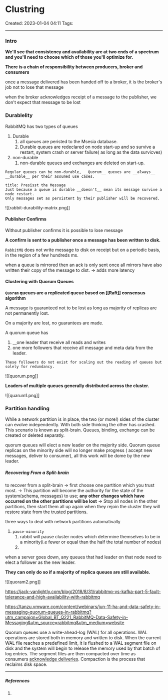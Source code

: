 # Clustring
Created: 2023-01-04 04:11
Tags: 
____

### Intro
__We'll see that consistency and availability are at two ends of a spectrum and you'll need to choose which of those you'll optimize for.__

__There is a chain of responsibility between producers, broker and consumers__

 once a message delivered has been handed off to a broker, it is the broker's job not to lose that message
 
 when the broker acknowledges receipt of a message to the publisher, we don't expect that message to be lost


### Durablelity

RabbitMQ has two types of queues
1. Durable
	1. all queues are peristed to the Msesia database.
	2. Durable queues are  redeclared on node start-up and so survive a restart, system crash or server failure( as long as the data survicves)
2. non-durable
	1. non-durable queues and exchanges are deleted on start-up.

```ad-danger
Regular queues can be non-durable, __Quorum__ queues are __always__ __durable__ per their assumed use cases.
```



```ad-warning
title: Presisst the Message
Just because a queue is durable __doesn't__ mean its message survive a node restart.
Only messages set as persistent by their publisher will be recovered.

```

![[rabbit-durability-matrix.png]]

#### Publisher Confirms

Without publisher confirms it is possible to lose message

__A confirm is sent to a publisher once a message has been written to disk.__

`RabbitMQ` does not write message to disk on receipt but on a periodic basis, in the region of a few hundreds ms.

when a queue is mirrored then an ack is only sent once all mirrors have also written their copy of the message to dist. -> adds more latency


#### Clustering with Quorum Queues

__`Quoram` queues are a replicated queue based on [[Raft]] consensus algorithm__

A message is guaranteed not to be lost as long as majority of replicas are not permanently lost.

On a majority are lost, no guarantees are made.

A quorum queue has
1. __one leader that receive all reads and writes
2. one more followers that receive all message and meta data from the leader.

```ad-warning
These followers do not exist for scaling out the reading of queues but solely for redundancy.
```

![[quorum.png]]

__Leaders of multiple queues generally distributed across the cluster.__

![[quarum1.png]]




### Partition handling

While a network partition is in place, the two (or more!) sides of the cluster can evolve independently.
With both side thinking the other has crashed. This scenario is known as split-brain.
Queues, binding, exchange can be created or deleted separatly.

quorum queues will elect a new leader on the majority side.
Quorum queue replicas on the minority side will no longer make progress ( accept new messages, deliver to consumer), all this work will be dome by the new leader.


##### Recovering From a Split-brain

to recover from a split-brain
-> first choose one partition which you trust most.
-> This partition will become the authority for the state of the system(schema, messages) to use; __any other changes which have occurred on the other partitions will be lost__
-> Stop all nodes in the other partitions, then start them all up again when they rejoin the cluster they will restore state from the trusted partitions.


three ways to deal with network partitions automativally

1. `pause-minority`
	1. rabbit will pause cluster nodes which determine themselves to be in a minority(i.e fewer or equal than the half the total number of nodes) 
	2. 


when a server goes down, any queues that had leader on that node need to elect a follower as the new leader.

__They can only do so if a majority of replica queues are still available.__


![[quoram2.png]]









https://jack-vanlightly.com/blog/2018/8/31/rabbitmq-vs-kafka-part-5-fault-tolerance-and-high-availability-with-rabbitmq


https://tanzu.vmware.com/content/webinars/jun-11-ha-and-data-safety-in-messaging-quorum-queues-in-rabbitmq?utm_campaign=Global_BT_Q221_RabbitMQ-Data-Safety-in-Messaging&utm_source=rabbitmq&utm_medium=website

Quorum queues use a write-ahead-log (WAL) for all operations. WAL operations are stored both in memory and written to disk. When the current WAL file reaches a predefined limit, it is flushed to a WAL segment file on disk and the system will begin to release the memory used by that batch of log entries. The segment files are then compacted over time as consumers [acknowledge deliveries](https://www.rabbitmq.com/confirms.html). Compaction is the process that reclaims disk space.


_____
##### References
1.

